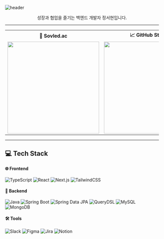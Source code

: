 ![header](https://capsule-render.vercel.app/api?type=waving&color=auto&height=100&section=header&text=Seohyun%20Jeong&fontSize=60)

<div align="center">

성장과 협업을 즐기는 백엔드 개발자 정서현입니다.

</div>

---

<table align="center">
  <tr>
    <th align="center">🧩 <b>Sovled.ac</b></th>
    <th align="center">📈 <b>GitHub Status</b></th>
  </tr>
  <tr>
    <td align="center">
      <a href="https://solved.ac/tjgus522/">
        <img src="http://mazassumnida.wtf/api/v2/generate_badge?boj=tjgus522" width="300" />
      </a>
    </td>
    <td align="center">
      <img src="https://github-readme-stats.vercel.app/api?username=hyunn522&show_icons=true&theme=graywhite" width="300" />
    </td>
  </tr>
</table>

---

## 💻 Tech Stack

#### 🌐 Frontend  
![TypeScript](https://img.shields.io/badge/TypeScript-3178C6?style=for-the-badge&logo=typescript&logoColor=white)
![React](https://img.shields.io/badge/React-61DAFB?style=for-the-badge&logo=react&logoColor=black)
![Next.js](https://img.shields.io/badge/Next.js-000000?style=for-the-badge&logo=nextdotjs&logoColor=white)
![TailwindCSS](https://img.shields.io/badge/TailwindCSS-06B6D4?style=for-the-badge&logo=tailwindcss&logoColor=white)

#### 🧰 Backend  
![Java](https://img.shields.io/badge/Java-007396?style=for-the-badge&logo=java&logoColor=white)
![Spring Boot](https://img.shields.io/badge/Spring_Boot-6DB33F?style=for-the-badge&logo=springboot&logoColor=white)
![Spring Data JPA](https://img.shields.io/badge/Spring_Data_JPA-FFCA28?style=for-the-badge&logo=spring&logoColor=black)
![QueryDSL](https://img.shields.io/badge/QueryDSL-409EFF?style=for-the-badge&logo=readthedocs&logoColor=white)
![MySQL](https://img.shields.io/badge/MySQL-4479A1?style=for-the-badge&logo=mysql&logoColor=white)
![MongoDB](https://img.shields.io/badge/MongoDB-47A248?style=for-the-badge&logo=mongodb&logoColor=white)

#### 🛠 Tools  
![Slack](https://img.shields.io/badge/Slack-4A154B?style=for-the-badge&logo=slack&logoColor=white)
![Figma](https://img.shields.io/badge/Figma-F24E1E?style=for-the-badge&logo=figma&logoColor=white)
![Jira](https://img.shields.io/badge/Jira-0052CC?style=for-the-badge&logo=jira&logoColor=white)
![Notion](https://img.shields.io/badge/Notion-000000?style=for-the-badge&logo=notion&logoColor=white)

